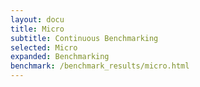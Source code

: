 ```yaml
---
layout: docu
title: Micro
subtitle: Continuous Benchmarking
selected: Micro
expanded: Benchmarking
benchmark: /benchmark_results/micro.html
---
```

